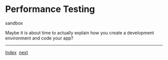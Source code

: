 # Performance Testing

sandbox


Maybe it is about time to actually explain how you create a development environment and code your app?

---
[Index](Index.md)&nbsp;&nbsp;[next](DevelopmentEnvironments.md)
